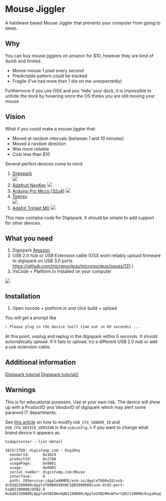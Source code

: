 # Mouse Jiggler

A hardware based Mouse Jiggler that prevents your computer from going to sleep. 

## Why

You can buy mouse jigglers on amazon for $10, however they are kind of dumb and limited. 

- Moves mouse 1 pixel every second
- Predictable pattern _could_ be tracked
- Fragile (I've had more than 1 die on me unexpectedly)

Furthermore if you use OSX and you 'hide' your dock, it is impossible to unhide the dock by hovering since the OS thinks you are still moving your mouse. 

## Vision

What if you could make a mouse jiggler that:

- Moved at random intervals (between 1 and 10 minutes)
- Moved a random direction
- Was more reliable
- Cost less than $10


Several perfect devices come to mind

1. [Digispark](http://digistump.com/products/1)  
    ![](https://s3.amazonaws.com/digistump-resources/images/m/2520dcf84a0a3bf2257c2559d7a187db.jpg)
2. [Adafruit NeoKey](https://www.adafruit.com/product/5020)
   ![](https://cdn-shop.adafruit.com/970x728/5020-04.jpg)
3. [Arduino Pro Micro (32u4)](https://www.amazon.com/s?k=arudino+pro+micro&crid=131WL7TFNTEXD&sprefix=arudino+pro+micro%2Caps%2C119&ref=nb_sb_noss_2)
   ![](https://cdn.sparkfun.com//assets/parts/9/3/2/6/12640-01a.jpg)
4. [Teensy](https://www.adafruit.com/product/2419)  
    ![](https://www.pjrc.com/teensy/teensy40.jpg)
5. [Adafrit Trinket M0](https://www.adafruit.com/product/3500)
    ![](https://cdn-shop.adafruit.com/970x728/3500-00.jpg)


This repo contains code for Digispark. It should be simple to add support for other devices. 

## What you need

1. Digispark [Amazon](https://www.amazon.com/s?k=digispark&crid=35OBHCUY1RSFI&sprefix=digispark%2Caps%2C158&ref=nb_sb_noss_1)
2. USB 2.0 hub or USB Extension cable (OSX wont reliably upload firmware to digispark on USB 3.0 ports https://github.com/micronucleus/micronucleus/issues/131 )
3. VsCode + Platform.io installed on your computer

![](https://docs.platformio.org/en/latest/_images/platformio-ide-vscode-build-project.png)

## Installation

1. Open vscode + platform.io and click build + upload

You will get a prompt like
```bash
> Please plug in the device (will time out in 60 seconds) ... 
```

At this point, unplug and replug in the digispark within 5 seconds. It should automatically upload. 
If it fails to upload, try a different USB 2.0 hub or add a usb extension cable. 

## Additional information

[Digispark tutorial](https://www.youtube.com/watch?v=x4Ap-ypWdFo)
[Digispark tutorial2](https://ericdraken.com/usb-mouse-jiggler/)

## Warnings

This is for educational purposes. Use at your own risk. The device _will_ show up with a ProductID and VendorID of digispark which may alert some paranoid IT departments. 

See [this article](https://ericdraken.com/usb-mouse-jiggler/) on how to modify `USB_CFG_VENDOR_ID` and `USB_CFG_DEVICE_VERSION` in the `usbconfig.h` if you want to change what brand device it appears as. 

```
hidapitester --list-detail

16C0/27DA: digistump.com - DigiKey
  vendorId:      0x16C0
  productId:     0x27DA
  usagePage:     0x0001
  usage:         0x0001
  serial_number: digistump.com:Mouse 
  interface:     0 
  path: IOService:/AppleARMPE/arm-io/AppleT600xIO/usb-drd2@2280000/AppleT6000USBXHCI@02000000/usb-drd2-port-hs@02100000/USB2.0 Hub@02100000/AppleUSB20Hub@02100000/AppleUSB20HubPort@02110000/DigiKey@02110000/IOUSBHostInterface@0/AppleUserUSBHostHIDDevice
```